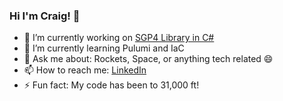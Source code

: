 ### Hi I'm Craig! 👋



- 🔭 I’m currently working on [SGP4 Library in C#](https://github.com/Raggey/satellite-cs) 
- 🌱 I’m currently learning Pulumi and IaC
- 💬 Ask me about: Rockets, Space, or anything tech related 😄 
- 📫 How to reach me: [LinkedIn](https://www.linkedin.com/in/craig-r-space/) 
- ⚡ Fun fact: My code has been to 31,000 ft! 


<!--
**Raggey/raggey** is a ✨ _special_ ✨ repository because its `README.md` (this file) appears on your GitHub profile.

Here are some ideas to get you started:

- 🔭 I’m currently working on ...
- 🌱 I’m currently learning ...
- 👯 I’m looking to collaborate on ...
- 🤔 I’m looking for help with ...
- 💬 Ask me about ...
- 📫 How to reach me: ...
- 😄 Pronouns: ...
- ⚡ Fun fact: ...
-->



